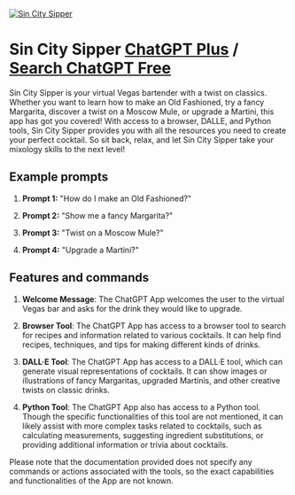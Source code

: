 
[![Sin City Sipper](https://files.oaiusercontent.com/file-qNkddBsXCKAWnDf3hMMzWSvG?se=2123-10-16T04%3A07%3A21Z&sp=r&sv=2021-08-06&sr=b&rscc=max-age%3D31536000%2C%20immutable&rscd=attachment%3B%20filename%3D2b3e6cde-b450-4a81-877c-1c305284af40.webp&sig=Cq2CpXsbOnMZ2w2ftZphkX9%2BvR4z2cTV3dR8hlY7DFE%3D)](https://chat.openai.com/g/g-1zwVsZasL-sin-city-sipper)

# Sin City Sipper [ChatGPT Plus](https://chat.openai.com/g/g-1zwVsZasL-sin-city-sipper) / [Search ChatGPT Free](https://gptcall.net/index.html#/?search=Sin%20City%20Sipper)

Sin City Sipper is your virtual Vegas bartender with a twist on classics. Whether you want to learn how to make an Old Fashioned, try a fancy Margarita, discover a twist on a Moscow Mule, or upgrade a Martini, this app has got you covered! With access to a browser, DALLE, and Python tools, Sin City Sipper provides you with all the resources you need to create your perfect cocktail. So sit back, relax, and let Sin City Sipper take your mixology skills to the next level!

## Example prompts

1. **Prompt 1:** "How do I make an Old Fashioned?"

2. **Prompt 2:** "Show me a fancy Margarita?"

3. **Prompt 3:** "Twist on a Moscow Mule?"

4. **Prompt 4:** "Upgrade a Martini?"

## Features and commands

1. **Welcome Message**: The ChatGPT App welcomes the user to the virtual Vegas bar and asks for the drink they would like to upgrade.

2. **Browser Tool**: The ChatGPT App has access to a browser tool to search for recipes and information related to various cocktails. It can help find recipes, techniques, and tips for making different kinds of drinks.

3. **DALL·E Tool**: The ChatGPT App has access to a DALL·E tool, which can generate visual representations of cocktails. It can show images or illustrations of fancy Margaritas, upgraded Martinis, and other creative twists on classic drinks.

4. **Python Tool**: The ChatGPT App also has access to a Python tool. Though the specific functionalities of this tool are not mentioned, it can likely assist with more complex tasks related to cocktails, such as calculating measurements, suggesting ingredient substitutions, or providing additional information or trivia about cocktails.

Please note that the documentation provided does not specify any commands or actions associated with the tools, so the exact capabilities and functionalities of the App are not known.


